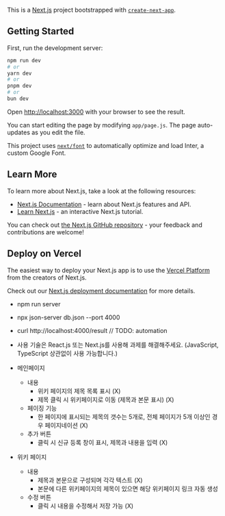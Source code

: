 This is a [Next.js](https://nextjs.org/) project bootstrapped with [`create-next-app`](https://github.com/vercel/next.js/tree/canary/packages/create-next-app).

## Getting Started

First, run the development server:

```bash
npm run dev
# or
yarn dev
# or
pnpm dev
# or
bun dev
```

Open [http://localhost:3000](http://localhost:3000) with your browser to see the result.

You can start editing the page by modifying `app/page.js`. The page auto-updates as you edit the file.

This project uses [`next/font`](https://nextjs.org/docs/basic-features/font-optimization) to automatically optimize and load Inter, a custom Google Font.

## Learn More

To learn more about Next.js, take a look at the following resources:

- [Next.js Documentation](https://nextjs.org/docs) - learn about Next.js features and API.
- [Learn Next.js](https://nextjs.org/learn) - an interactive Next.js tutorial.

You can check out [the Next.js GitHub repository](https://github.com/vercel/next.js/) - your feedback and contributions are welcome!

## Deploy on Vercel

The easiest way to deploy your Next.js app is to use the [Vercel Platform](https://vercel.com/new?utm_medium=default-template&filter=next.js&utm_source=create-next-app&utm_campaign=create-next-app-readme) from the creators of Next.js.

Check out our [Next.js deployment documentation](https://nextjs.org/docs/deployment) for more details.

* npm run server
* npx json-server db.json --port 4000
* curl http://localhost:4000/result // TODO: automation

* 사용 기술은 React.js 또는 Next.js를 사용해 과제를 해결해주세요. (JavaScript, TypeScript 상관없이 사용 가능합니다.)


*   메인페이지
    * 내용
        *   위키 페이지의 제목 목록 표시 (X)
        *   제목 클릭 시 위키페이지로 이동 (제목과 본문 표시) (X)
    * 페이징 기능
        *   한 페이지에 표시되는 제목의 갯수는 5개로, 전체 페이지가 5개 이상인 경우 페이지네이션 (X)
    * 추가 버튼
        *   클릭 시 신규 등록 창이 표시, 제목과 내용을 입력 (X)
*   위키 페이지
    *   내용
        *   제목과 본문으로 구성되며 각각 텍스트 (X)
        *   본문에 다른 위키페이지의 제목이 있으면 해당 위키페이지 링크 자동 생성
    *   수정 버튼
        *   클릭 시 내용을 수정해서 저장 가능 (X)
